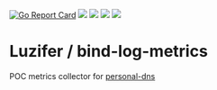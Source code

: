 [![Go Report Card](https://goreportcard.com/badge/github.com/Luzifer/bind-log-metrics)](https://goreportcard.com/report/github.com/Luzifer/bind-log-metrics)
![](https://badges.fyi/github/license/Luzifer/bind-log-metrics)
![](https://badges.fyi/github/downloads/Luzifer/bind-log-metrics)
![](https://badges.fyi/github/latest-release/Luzifer/bind-log-metrics)
![](https://knut.in/project-status/bind-log-metrics)

# Luzifer / bind-log-metrics

POC metrics collector for [personal-dns](https://github.com/Luzifer/personal-dns)

